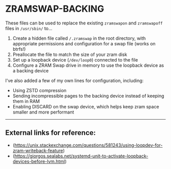 # ZRAMSWAP-BACKING

These files can be used to replace the existing `zramswapon` and `zramswapoff` files in `/usr/sbin/` to... 

1. Create a hidden file called `/.zramswap` in the root directory, with appropriate permissions and configuration for a swap file (works on btrfs!)
2. Preallocate the file to match the size of your zram disk
3. Set up a loopback device (`/dev/loop0`) connected to the file
4. Configure a ZRAM Swap drive in memory to use the loopback device as a backing device

I've also added a few of my own lines for configuration, including: 

- Using ZSTD compression
- Sending incompressible pages to the backing device instead of keeping them in RAM
- Enabling DISCARD on the swap device, which helps keep zram space smaller and more performant

---

## External links for reference:

- (https://unix.stackexchange.com/questions/581243/using-loopdev-for-zram-writeback-feature)
- (https://giorgos.sealabs.net/systemd-unit-to-activate-loopback-devices-before-lvm.html)

